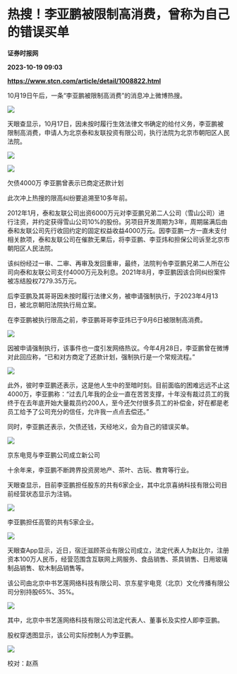 # 热搜！李亚鹏被限制高消费，曾称为自己的错误买单
**证券时报网**

**2023-10-19 09:03**

**https://www.stcn.com/article/detail/1008822.html**

10月19日午后，一条“李亚鹏被限制高消费”的消息冲上微博热搜。

![](https://stcn-main.oss-cn-shenzhen.aliyuncs.com/upload/wechat/20231019/YRdSz9epGVh7e0iaVibkrIqvD8BAEmXsZoYExSUib5Y6G7BicoxDcxAVEk9EDgdykfxWy8YHIbOPohKtDxic7xlN5rg.png)

天眼查显示，10月17日，因未按时履行生效法律文书确定的给付义务，李亚鹏被限制高消费，申请人为北京泰和友联投资有限公司，执行法院为北京市朝阳区人民法院。

![](https://stcn-main.oss-cn-shenzhen.aliyuncs.com/upload/wechat/20231019/YRdSz9epGVh7e0iaVibkrIqvD8BAEmXsZoialE22QicQCiaTlRNDHbtOLdUR45dhf3GxbF7VS5VibEP8c7GfFEfekUIQ.png)

![](https://stcn-main.oss-cn-shenzhen.aliyuncs.com/upload/wechat/20231019/YRdSz9epGVh7e0iaVibkrIqvD8BAEmXsZo3t7jJLwstPnXwx2hE2SOHiac3Klp0gUENpwiavQ4weS86rT7492JhVVQ.png)

欠债4000万 李亚鹏曾表示已商定还款计划

此次冲上热搜的限高纠纷要追溯至10多年前。

2012年1月，泰和友联公司出资6000万元对李亚鹏兄弟二人公司（雪山公司）进行注资，并约定获得雪山公司10%的股份。另项目开发周期为3年，周期届满后由泰和友联公司先行收回约定的固定权益收益4000万元。因李亚鹏一方一直未支付相关款项，泰和友联公司在催款无果后，将李亚鹏、李亚炜和担保公司诉至北京市朝阳区人民法院。

该纠纷经过一审、二审、再审及发回重审，最终，法院判令李亚鹏兄弟二人所在公司向泰和友联公司支付4000万元及利息。2021年8月，李亚鹏因该合同纠纷案件被冻结股权7279.35万元。

后李亚鹏及其哥哥因未按时履行法律义务，被申请强制执行，于2023年4月13日，被北京朝阳法院执行局立案。

在李亚鹏被执行限高之前，李亚鹏哥哥李亚炜已于9月6日被限制高消费。

![](https://stcn-main.oss-cn-shenzhen.aliyuncs.com/upload/wechat/20231019/YRdSz9epGVh7e0iaVibkrIqvD8BAEmXsZoibnpad1VHaHiaSVkr7vrauJTktVibiaKBKSZ4RRXMYRicVia6lyYsfiaQvUkg.png)

因被申请强制执行，该事件也一度引发网络热议。今年4月28日，李亚鹏曾在微博对此回应称，“已和对方商定了还款计划，强制执行是一个常规流程。”

![](https://stcn-main.oss-cn-shenzhen.aliyuncs.com/upload/wechat/20231019/YRdSz9epGVh7e0iaVibkrIqvD8BAEmXsZo2WvDZFJicwBiaJzAS6Ml704vSFHndn3eaemt2c4VrWicQa4HCjmCKibKfg.png)

此外，彼时李亚鹏还表示，这是他人生中的至暗时刻。目前面临的困难远远不止这4000万，李亚鹏称：“过去几年我的企业一直在苦苦支撑，十年没有裁过员工的我终于在去年底开始大量裁员约200人，至今还欠付很多员工的补偿金，好在都是老员工给予了公司充分的信任，允许我一点点去偿还。”

同时，李亚鹏还表示，欠债还钱，天经地义，会为自己的错误买单。

![](https://stcn-main.oss-cn-shenzhen.aliyuncs.com/upload/wechat/20231019/YRdSz9epGVh7e0iaVibkrIqvD8BAEmXsZo3t7jJLwstPnXwx2hE2SOHiac3Klp0gUENpwiavQ4weS86rT7492JhVVQ.png)

京东电竞与李亚鹏公司成立新公司

十余年来，李亚鹏不断跨界投资房地产、茶叶、古玩、教育等行业。

天眼查显示，目前李亚鹏担任股东的共有6家企业，其中北京喜纳科技有限公司目前经营状态显示为注销。

![](https://stcn-main.oss-cn-shenzhen.aliyuncs.com/upload/wechat/20231019/YRdSz9epGVh7e0iaVibkrIqvD8BAEmXsZopeOcWlvmpleIdp7yTq4nl8YIeot54DUPCniaPV8ickgvCNc0ECFQ10pA.png)

李亚鹏担任高管的共有5家企业。

![](https://stcn-main.oss-cn-shenzhen.aliyuncs.com/upload/wechat/20231019/YRdSz9epGVh7e0iaVibkrIqvD8BAEmXsZo9rRKGQB8cdiboQib5NY7epwgSicFFo1K52FsrXsibDXL5gB4ao0j8HHDMA.png)

天眼查App显示，近日，宿迁滋顾茶业有限公司成立，法定代表人为赵比尔，注册资本100万人民币，经营范围含互联网上网服务、食品销售、茶具销售、日用玻璃制品销售、软木制品销售等。

该公司由北京中书艺莲网络科技有限公司、京东星宇电竞（北京）文化传播有限公司分别持股65%、35%。

![](https://stcn-main.oss-cn-shenzhen.aliyuncs.com/upload/wechat/20231019/YRdSz9epGVh7e0iaVibkrIqvD8BAEmXsZo8vHBlkdjwDddicoHxKaIiao0EKa8hibgzHrxRVcZgcIvxzdpjZtWsOx0A.png)

其中，北京中书艺莲网络科技有限公司法定代表人、董事长及实控人即李亚鹏。

股权穿透图显示，该公司实际控制人为李亚鹏。

![](https://stcn-main.oss-cn-shenzhen.aliyuncs.com/upload/wechat/20231019/YRdSz9epGVh7e0iaVibkrIqvD8BAEmXsZoETkibWPKKrAYrnPLodZUC9FgiaUL9YwXUToicP5qQJRiahZia8djMZ0kibLQ.png)

  

校对：赵燕